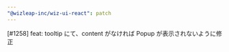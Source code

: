 ```yaml
---
"@wizleap-inc/wiz-ui-react": patch
---
```


[#1258] feat: tooltip にて、content がなければ Popup が表示されないように修正
